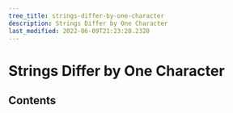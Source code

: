 ```yaml
---
tree_title: strings-differ-by-one-character
description: Strings Differ by One Character
last_modified: 2022-06-09T21:23:28.2328
---
```


# Strings Differ by One Character

## Contents
